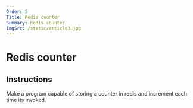 ```yaml
---
Order: 5
Title: Redis counter
Summary: Redis counter
ImgSrc: /static/article3.jpg
---
```


# Redis counter

## Instructions

Make a program capable of storing a counter in redis 
and increment each time its invoked.
